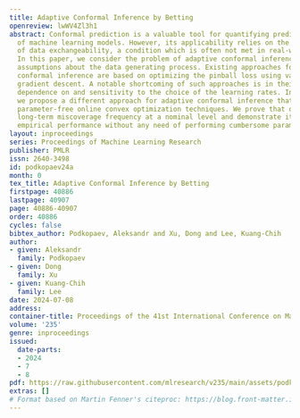 ```yaml
---
title: Adaptive Conformal Inference by Betting
openreview: lwWV4Zl3h1
abstract: Conformal prediction is a valuable tool for quantifying predictive uncertainty
  of machine learning models. However, its applicability relies on the assumption
  of data exchangeability, a condition which is often not met in real-world scenarios.
  In this paper, we consider the problem of adaptive conformal inference without any
  assumptions about the data generating process. Existing approaches for adaptive
  conformal inference are based on optimizing the pinball loss using variants of online
  gradient descent. A notable shortcoming of such approaches is in their explicit
  dependence on and sensitivity to the choice of the learning rates. In this paper,
  we propose a different approach for adaptive conformal inference that leverages
  parameter-free online convex optimization techniques. We prove that our method controls
  long-term miscoverage frequency at a nominal level and demonstrate its convincing
  empirical performance without any need of performing cumbersome parameter tuning.
layout: inproceedings
series: Proceedings of Machine Learning Research
publisher: PMLR
issn: 2640-3498
id: podkopaev24a
month: 0
tex_title: Adaptive Conformal Inference by Betting
firstpage: 40886
lastpage: 40907
page: 40886-40907
order: 40886
cycles: false
bibtex_author: Podkopaev, Aleksandr and Xu, Dong and Lee, Kuang-Chih
author:
- given: Aleksandr
  family: Podkopaev
- given: Dong
  family: Xu
- given: Kuang-Chih
  family: Lee
date: 2024-07-08
address:
container-title: Proceedings of the 41st International Conference on Machine Learning
volume: '235'
genre: inproceedings
issued:
  date-parts:
  - 2024
  - 7
  - 8
pdf: https://raw.githubusercontent.com/mlresearch/v235/main/assets/podkopaev24a/podkopaev24a.pdf
extras: []
# Format based on Martin Fenner's citeproc: https://blog.front-matter.io/posts/citeproc-yaml-for-bibliographies/
---
```

